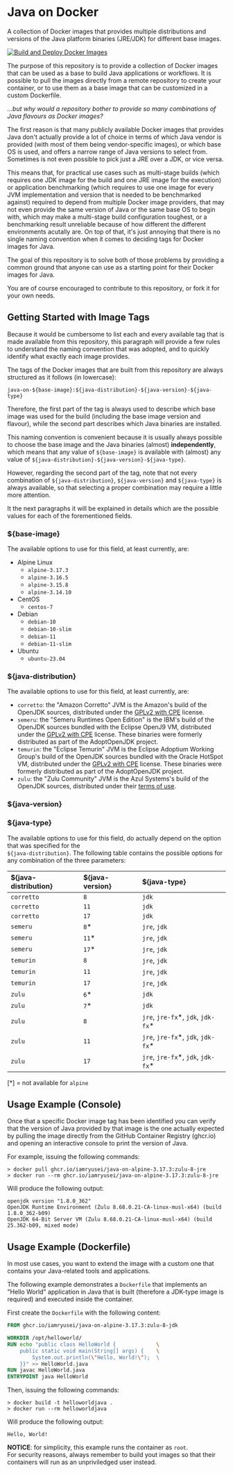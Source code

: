 # Java on Docker
A collection of Docker images that provides multiple distributions and versions of the Java platform binaries (JRE/JDK) for different base images.

[![Build and Deploy Docker Images](https://github.com/iamryusei/java-on-docker/actions/workflows/continous-delivery.yml/badge.svg)](https://github.com/iamryusei/java-on-docker/actions/workflows/continous-delivery.yml)

The purpose of this repository is to provide a collection of Docker images that can be used as a base to build Java applications
or workflows. It is possible to pull the images directly from a remote repository to create your container, or to use them as a
base image that can be customized in a custom Dockerfile.

_...but why would a repository bother to provide so many combinations of Java flavours as Docker images?_

The first reason is that many publicly available Docker images that provides Java don't actually provide
a lot of choice in terms of which Java vendor is provided (with most of them being vendor-specific images),
or which base OS is used, and offers a narrow range of Java versions to select from. Sometimes is not even
possible to pick just a JRE over a JDK, or vice versa.

This means that, for practical use cases such as multi-stage builds (which requires one JDK image for the build
and one JRE image for the execution) or application benchmarking (which requires to use one image for every JVM
implementation and version that is needed to be benchmarked against) required to depend from multiple Docker
image providers, that may not even provide the same version of Java or the same base OS to begin with, which may
make a multi-stage build configuration toughest, or a benchmarking result unreliable because of how different the
different environments acutally are.
On top of that, it's just annoying that there is no single naming convention when it comes to deciding tags for Docker images for Java.

The goal of this repository is to solve both of those problems by providing a common ground that anyone can use
as a starting point for their Docker images for Java.

You are of course encouraged to contribute to this repository, or fork it for your own needs.

## Getting Started with Image Tags
Because it would be cumbersome to list each and every available tag that is made available from this repository,
this paragraph will provide a few rules to understand the naming convention that was adopted, and to quickly
identify what exactly each image provides.

The tags of the Docker images that are built from this repository are always structured as it follows
(in lowercase):

`java-on-${base-image}:${java-distribution}-${java-version}-${java-type}`

Therefore, the first part of the tag is always used to describe which base image was used for the build
(including the base image version and flavour), while the second part describes which Java binaries are installed.

This naming convention is convenient because it is usually always possible to choose the base image and the
Java binaries (almost) **independently**, which means that any value of `${base-image}` is available with (almost)
any value of `${java-distribution}-${java-version}-${java-type}`.

However, regarding the second part of the tag, note that not every combination of `${java-distribution}`,
`${java-version}` and `${java-type}` is always available, so that selecting a proper combination may require
a little more attention.

It the next paragraphs it will be explained in details which are the possible values for each of the forementioned fields.

### ${base-image}
The available options to use for this field, at least currently, are:
- Alpine Linux
    - `alpine-3.17.3`
    - `alpine-3.16.5`
    - `alpine-3.15.8`
    - `alpine-3.14.10`
- CentOS
  - `centos-7`
- Debian
  - `debian-10`
  - `debian-10-slim`
  - `debian-11`
  - `debian-11-slim`
- Ubuntu
  - `ubuntu-23.04`

### ${java-distribution}
The available options to use for this field, at least currently, are:
- `corretto`: the "Amazon Corretto" JVM is the Amazon's build of the OpenJDK sources, distributed under the [GPLv2 with CPE](https://openjdk.org/legal/gplv2+ce.html) license.
- `semeru`: the "Semeru Runtimes Open Edition" is the IBM's build of the OpenJDK sources bundled with the Eclipse OpenJ9 VM, distributed under the [GPLv2 with CPE](https://openjdk.org/legal/gplv2+ce.html) license. These binaries were formerly distributed as part of the AdoptOpenJDK project.
- `temurin`: the "Eclipse Temurin" JVM is the Eclipse Adoptium Working Group's build of the OpenJDK sources bundled with the Oracle HotSpot VM, distributed under the [GPLv2 with CPE](https://openjdk.org/legal/gplv2+ce.html) license. These binaries were formerly distributed as part of the AdoptOpenJDK project.
- `zulu`: the "Zulu Community" JVM is the Azul Systems's build of the OpenJDK sources, distributed under their [terms of use](https://www.azul.com/products/core/openjdk-terms-of-use/).

### ${java-version}
### ${java-type}
The available options to use for this field, do actually depend on the option 
that was specified for the \
`${java-distribution}`.
The following table contains the possible options for any combination of the three parameters:

| ${java-distribution} | ${java-version} | ${java-type}                         |
| :------------------- | :-------------- | :----------------------------------- |
| `corretto`           | `8`             | `jdk`                                |
| `corretto`           | `11`            | `jdk`                                |
| `corretto`           | `17`            | `jdk`                                |
| `semeru`             | `8`\*           | `jre`, `jdk`                         |
| `semeru`             | `11`\*          | `jre`, `jdk`                         |
| `semeru`             | `17`\*          | `jre`, `jdk`                         |
| `temurin`            | `8`             | `jre`, `jdk`                         |
| `temurin`            | `11`            | `jre`, `jdk`                         |
| `temurin`            | `17`            | `jre`, `jdk`                         |
| `zulu`               | `6`\*           | `jdk`                                |
| `zulu`               | `7`\*           | `jdk`                                |
| `zulu`               | `8`             | `jre`, `jre-fx`\*, `jdk`, `jdk-fx`\* |
| `zulu`               | `11`            | `jre`, `jre-fx`\*, `jdk`, `jdk-fx`\* |
| `zulu`               | `17`            | `jre`, `jre-fx`\*, `jdk`, `jdk-fx`\* |

[*] = not available for `alpine`

## Usage Example (Console)
Once that a specific Docker image tag has been identified you can verify that
the version of Java provided by that image is the one actually expected by pulling
the image directly from the GitHub Container Registry (ghcr.io) and opening an
interactive console to print the version of Java.

For example, issuing the following commands:
```
> docker pull ghcr.io/iamryusei/java-on-alpine-3.17.3:zulu-8-jre
> docker run --rm ghcr.io/iamryusei/java-on-alpine-3.17.3:zulu-8-jre
```

Will produce the following output:
```
openjdk version "1.8.0_362"
OpenJDK Runtime Environment (Zulu 8.68.0.21-CA-linux-musl-x64) (build 1.8.0_362-b09)
OpenJDK 64-Bit Server VM (Zulu 8.68.0.21-CA-linux-musl-x64) (build 25.362-b09, mixed mode)
```

## Usage Example (Dockerfile)
In most use cases, you want to extend the image with a custom one that
contains your Java-related tools and applications.

The following example demonstrates a `Dockerfile` that implements
an "Hello World" application in Java that is built (therefore a JDK-type
image is required) and executed inside the container.

First create the `Dockerfile` with the following content:
```Dockerfile
FROM ghcr.io/iamryusei/java-on-alpine-3.17.3:zulu-8-jdk

WORKDIR /opt/helloworld/
RUN echo "public class HelloWorld {             \
    public static void main(String[] args) {    \
        System.out.println(\"Hello, World!\");  \ 
    }}" >> HelloWorld.java
RUN javac HelloWorld.java
ENTRYPOINT java HelloWorld
```

Then, issuing the following commands:
```
> docker build -t helloworldjava .
> docker run --rm helloworldjava
```

Will produce the following output:
```
Hello, World!
```

**NOTICE**: for simplicity, this example runs the container as `root`.\
For security reasons, always remember to build yout images so that
their containers will run as an unpriviledged user instead.